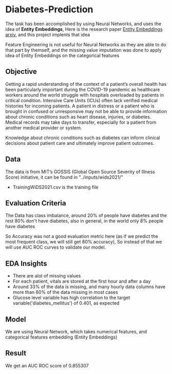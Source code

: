 # Diabetes-Prediction

The task has been accomplished by using Neural Networks, and uses the idea of <b>Entity Embeddings</b>,
Here is the research paper [Entity Embeddings arxiv](https://arxiv.org/abs/1604.06737), and this project implents that idea

Feature Engineering is not useful for Neural Networks as they are able to do that part by themself, and the missing value imputation was done to apply idea of Entity Embeddings on the categorical features


## Objective
Getting a rapid understanding of the context of a patient’s overall health has been particularly important during the COVID-19 pandemic as healthcare workers around the world struggle with hospitals overloaded by patients in critical condition. Intensive Care Units (ICUs) often lack verified medical histories for incoming patients. A patient in distress or a patient who is brought in confused or unresponsive may not be able to provide information about chronic conditions such as heart disease, injuries, or diabetes. Medical records may take days to transfer, especially for a patient from another medical provider or system.

Knowledge about chronic conditions such as diabetes can inform clinical decisions about patient care and ultimately improve patient outcomes.

## Data
The data is from MIT’s GOSSIS (Global Open Source Severity of Illness Score) initiative, it can be found in "../inputs/wids2021/" 
* TrainingWiDS2021.csv is the training file

## Evaluation Criteria
The Data has class imbalance, around 20% of people have diabetes and the rest 80% don't have diabetes, also in general, in the world only 8% people have diabetes

So Accuracy was not a good evaluation metric here (as if we predict the most frequent class, we will still get 80% accuracy), So instead of that we will use AUC ROC curves to validate our model.

## EDA Insights
* There are alot of missing values
* For each patient, vitals are stored at the first hour and after a day
* Around 33% of the data is missing, and many hourly data columns have more than 80% of the data missing in most cases
* Glucose level variable has high correlation to the target variable('diabetes_mellitus') of 0.401, as expected

## Model
We are using Neural Network, which takes numerical features, and categorical features embedding (Entity Embeddings)

## Result
We get an AUC ROC score of 0.855307